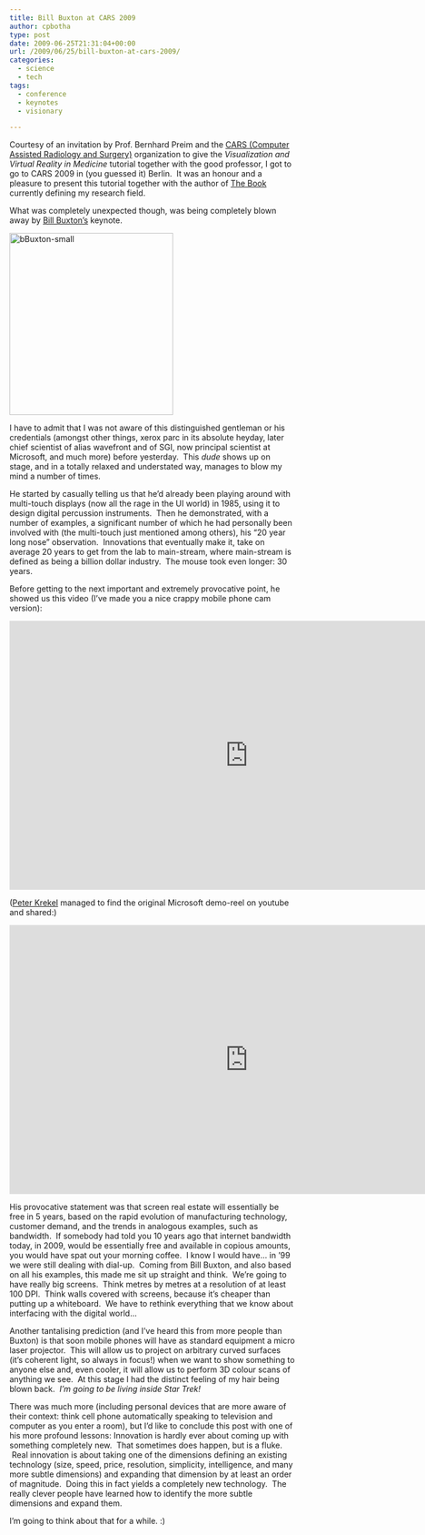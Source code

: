 ```yaml
---
title: Bill Buxton at CARS 2009
author: cpbotha
type: post
date: 2009-06-25T21:31:04+00:00
url: /2009/06/25/bill-buxton-at-cars-2009/
categories:
  - science
  - tech
tags:
  - conference
  - keynotes
  - visionary

---
```

Courtesy of an invitation by Prof. Bernhard Preim and the [CARS (Computer Assisted Radiology and Surgery)][1] organization to give the _Visualization and Virtual Reality in Medicine_ tutorial together with the good professor, I got to go to CARS 2009 in (you guessed it) Berlin.  It was an honour and a pleasure to present this tutorial together with the author of [The Book][2] currently defining my research field.

What was completely unexpected though, was being completely blown away by [Bill Buxton&#8217;s][3] keynote.

<a href="http://www.billbuxton.com/bBuxton.jpg" data-rel="lightbox-image-0" data-rl_title="" data-rl_caption="" title=""><img data-attachment-id="539" data-permalink="https://cpbotha.net/2009/06/25/bill-buxton-at-cars-2009/bbuxton-small/" data-orig-file="https://cpbotha.net/wp-content/uploads/2009/06/bBuxton-small.jpg" data-orig-size="480,534" data-comments-opened="1" data-image-meta="{&quot;aperture&quot;:&quot;0&quot;,&quot;credit&quot;:&quot;&quot;,&quot;camera&quot;:&quot;&quot;,&quot;caption&quot;:&quot;&quot;,&quot;created_timestamp&quot;:&quot;0&quot;,&quot;copyright&quot;:&quot;&quot;,&quot;focal_length&quot;:&quot;0&quot;,&quot;iso&quot;:&quot;0&quot;,&quot;shutter_speed&quot;:&quot;0&quot;,&quot;title&quot;:&quot;&quot;}" data-image-title="bBuxton-small" data-image-description="" data-medium-file="https://cpbotha.net/wp-content/uploads/2009/06/bBuxton-small-269x300.jpg" data-large-file="https://cpbotha.net/wp-content/uploads/2009/06/bBuxton-small.jpg" class="alignnone size-full wp-image-539" style="border: 0px;" title="bBuxton-small" src="http://cpbotha.net/wp-content/uploads/2009/06/bBuxton-small.jpg" alt="bBuxton-small" width="288" height="320" srcset="https://cpbotha.net/wp-content/uploads/2009/06/bBuxton-small.jpg 480w, https://cpbotha.net/wp-content/uploads/2009/06/bBuxton-small-269x300.jpg 269w" sizes="(max-width: 288px) 85vw, 288px" /></a>

I have to admit that I was not aware of this distinguished gentleman or his credentials (amongst other things, xerox parc in its absolute heyday, later chief scientist of alias wavefront and of SGI, now principal scientist at Microsoft, and much more) before yesterday.  This _dude_ shows up on stage, and in a totally relaxed and understated way, manages to blow my mind a number of times.

He started by casually telling us that he&#8217;d already been playing around with multi-touch displays (now all the rage in the UI world) in 1985, using it to design digital percussion instruments.  Then he demonstrated, with a number of examples, a significant number of which he had personally been involved with (the multi-touch just mentioned among others), his &#8220;20 year long nose&#8221; observation.  Innovations that eventually make it, take on average 20 years to get from the lab to main-stream, where main-stream is defined as being a billion dollar industry.  The mouse took even longer: 30 years.

Before getting to the next important and extremely provocative point, he showed us this video (I&#8217;ve made you a nice crappy mobile phone cam version):

<div class="jetpack-video-wrapper">
  <span class="embed-youtube" style="text-align:center; display: block;"><iframe class='youtube-player' type='text/html' width='840' height='473' src='https://www.youtube.com/embed/6nerac6i3FE?version=3&#038;rel=1&#038;fs=1&#038;autohide=2&#038;showsearch=0&#038;showinfo=1&#038;iv_load_policy=1&#038;wmode=transparent' allowfullscreen='true' style='border:0;'></iframe></span>
</div>

([Peter Krekel][4] managed to find the original Microsoft demo-reel on youtube and shared:)

<div class="jetpack-video-wrapper">
  <span class="embed-youtube" style="text-align:center; display: block;"><iframe class='youtube-player' type='text/html' width='840' height='473' src='https://www.youtube.com/embed/DQdGvfV4WnU?version=3&#038;rel=1&#038;fs=1&#038;autohide=2&#038;showsearch=0&#038;showinfo=1&#038;iv_load_policy=1&#038;wmode=transparent' allowfullscreen='true' style='border:0;'></iframe></span>
</div>

His provocative statement was that screen real estate will essentially be free in 5 years, based on the rapid evolution of manufacturing technology, customer demand, and the trends in analogous examples, such as bandwidth.  If somebody had told you 10 years ago that internet bandwidth today, in 2009, would be essentially free and available in copious amounts, you would have spat out your morning coffee.  I know I would have&#8230; in &#8217;99 we were still dealing with dial-up.  Coming from Bill Buxton, and also based on all his examples, this made me sit up straight and think.  We&#8217;re going to have really big screens.  Think metres by metres at a resolution of at least 100 DPI.  Think walls covered with screens, because it&#8217;s cheaper than putting up a whiteboard.  We have to rethink everything that we know about interfacing with the digital world&#8230;

Another tantalising prediction (and I&#8217;ve heard this from more people than Buxton) is that soon mobile phones will have as standard equipment a micro laser projector.  This will allow us to project on arbitrary curved surfaces (it&#8217;s coherent light, so always in focus!) when we want to show something to anyone else and, even cooler, it will allow us to perform 3D colour scans of anything we see.  At this stage I had the distinct feeling of my hair being blown back.  _I&#8217;m going to be living inside Star Trek!_

There was much more (including personal devices that are more aware of their context: think cell phone automatically speaking to television and computer as you enter a room), but I&#8217;d like to conclude this post with one of his more profound lessons: Innovation is hardly ever about coming up with something completely new.  That sometimes does happen, but is a fluke.  Real innovation is about taking one of the dimensions defining an existing technology (size, speed, price, resolution, simplicity, intelligence, and many more subtle dimensions) and expanding that dimension by at least an order of magnitude.  Doing this in fact yields a completely new technology.  The really clever people have learned how to identify the more subtle dimensions and expand them.

I&#8217;m going to think about that for a while. :)

 [1]: http://cars-int.org/ "Link to the CARS website."
 [2]: http://www.amazon.co.uk/Visualization-Medicine-Algorithms-Applications-Kaufmann/dp/0123705967/ref=sr_1_1?ie=UTF8&s=books&qid=1245963398&sr=8-1 "Link to Visualization in Medicine book on Amazon"
 [3]: http://www.billbuxton.com/ "Bill Buxton's website"
 [4]: http://krekel.nl/ "Peter Krekel's website"
